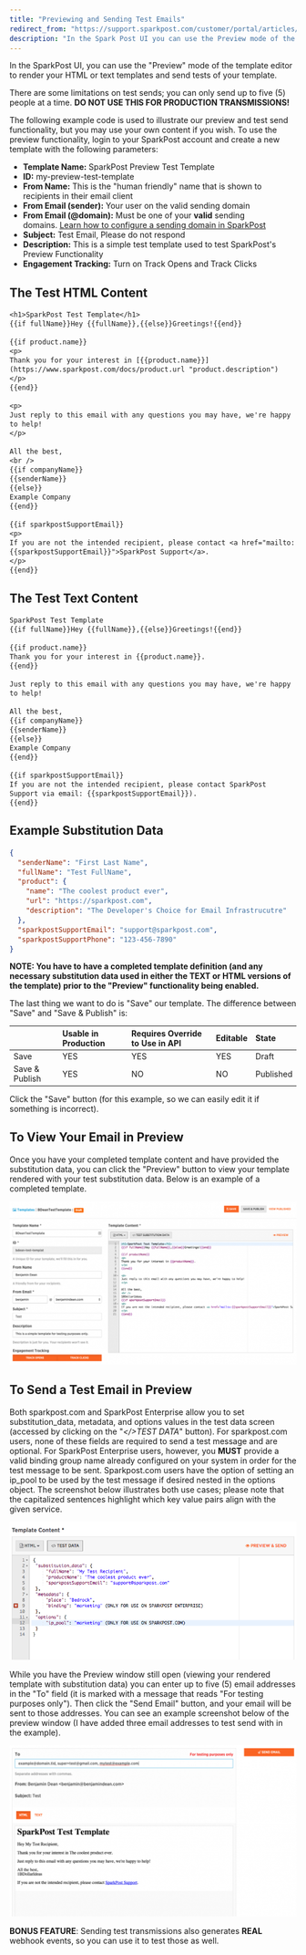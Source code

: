 ```yaml
---
title: "Previewing and Sending Test Emails"
redirect_from: "https://support.sparkpost.com/customer/portal/articles/1929893-previewing-and-sending-test-emails"
description: "In the Spark Post UI you can use the Preview mode of the template editor to render your HTML or text templates and send tests of your template There are some limitations on test sends you can only send up to five 5 people at a time DO NOT USE..."
---
```


In the SparkPost UI, you can use the "Preview" mode of the template editor to render your HTML or text templates and send tests of your template. 

There are some limitations on test sends; you can only send up to five (5) people at a time. **DO NOT USE THIS FOR PRODUCTION TRANSMISSIONS!**

The following example code is used to illustrate our preview and test send functionality, but you may use your own content if you wish. To use the preview functionality, login to your SparkPost account and create a new template with the following parameters:

* **Template Name:** SparkPost Preview Test Template
* **ID:** my-preview-test-template
* **From Name:** This is the "human friendly" name that is shown to recipients in their email client
* **From Email (sender):** Your user on the valid sending domain
* **From Email (@domain):** Must be one of your **valid** sending domains. [Learn how to configure a sending domain in SparkPost](https://support.sparkpost.com/customer/portal/articles/1933318-create-sending-domains "Learn how to configure a sending domain in SparkPost")
* **Subject:** Test Email, Please do not respond
* **Description:** This is a simple test template used to test SparkPost's Preview Functionality
* **Engagement Tracking:** Turn on Track Opens and Track Clicks

## The Test HTML Content 

```
<h1>SparkPost Test Template</h1>
{{if fullName}}Hey {{fullName}},{{else}}Greetings!{{end}}

{{if product.name}}
<p>
Thank you for your interest in [{{product.name}}](https://www.sparkpost.com/docs/product.url "product.description")
</p>
{{end}}

<p>
Just reply to this email with any questions you may have, we're happy to help!
</p>

All the best,
<br />
{{if companyName}}
{{senderName}}
{{else}}
Example Company
{{end}}

{{if sparkpostSupportEmail}}
<p>
If you are not the intended recipient, please contact <a href="mailto:{{sparkpostSupportEmail}}">SparkPost Support</a>.
</p>
{{end}}
```

## The Test Text Content

```
SparkPost Test Template
{{if fullName}}Hey {{fullName}},{{else}}Greetings!{{end}}

{{if product.name}}
Thank you for your interest in {{product.name}}.
{{end}}

Just reply to this email with any questions you may have, we're happy to help!

All the best,
{{if companyName}}
{{senderName}}
{{else}}
Example Company
{{end}}

{{if sparkpostSupportEmail}}
If you are not the intended recipient, please contact SparkPost Support via email: {{sparkpostSupportEmail}}).
{{end}}
```

## Example Substitution Data

```json
{
  "senderName": "First Last Name",
  "fullName": "Test FullName",
  "product": {
    "name": "The coolest product ever",
    "url": "https://sparkpost.com",
    "description": "The Developer's Choice for Email Infrastrucutre"
  },
  "sparkpostSupportEmail": "support@sparkpost.com",
  "sparkpostSupportPhone": "123-456-7890"
}
```

**NOTE: You have to have a completed template definition (and any necessary substitution data used in either the TEXT or HTML versions of the template) prior to the "Preview" functionality being enabled.**

The last thing we want to do is "Save" our template. The difference between "Save" and "Save & Publish" is:

|                | Usable in Production | Requires Override to Use in API | Editable | State     |
|:---------------|:---------------------|:--------------------------------|:---------|:----------|
| Save           | YES                  | YES                             | YES      | Draft     |
| Save & Publish | YES                  | NO                              | NO       | Published |

Click the "Save" button (for this example, so we can easily edit it if something is incorrect).

## To View Your Email in Preview

Once you have your completed template content and have provided the substitution data, you can click the "Preview" button to view your template rendered with your test substitution data. Below is an example of a completed template.

![Example completed template definition](media/previewing-and-sending-test-emails/example-completed-template-definition.png)

## To Send a Test Email in Preview

Both sparkpost.com and SparkPost Enterprise allow you to set substitution_data, metadata, and options values in the test data screen (accessed by clicking on the "*</>TEST DATA*" button). For sparkpost.com users, none of these fields are required to send a test message and are optional. For SparkPost Enterprise users, however, you **MUST** provide a valid binding group name already configured on your system in order for the test message to be sent. Sparkpost.com users have the option of setting an ip_pool to be used by the test message if desired nested in the options object. The screenshot below illustrates both use cases; please note that the capitalized sentences highlight which key value pairs align with the given service.

![](media/previewing-and-sending-test-emails/Screen_Shot_2016-11-14_at_12.26.14_PM_original.png)

While you have the Preview window still open (viewing your rendered template with substitution data) you can enter up to five (5) email addresses in the "To" field (it is marked with a message that reads "For testing purposes only"). Then click the "Send Email" button, and your email will be sent to those addresses. You can see an example screenshot below of the preview window (I have added three email addresses to test send with in the example).

![Example of the Preview mode of Sparkpost being used to send a test transmission](media/previewing-and-sending-test-emails/example-of-the-preview-mode-of-sparkpost-being-used-to-send-a-test-transmission.png)

**BONUS FEATURE**: Sending test transmissions also generates **REAL** webhook events, so you can use it to test those as well.